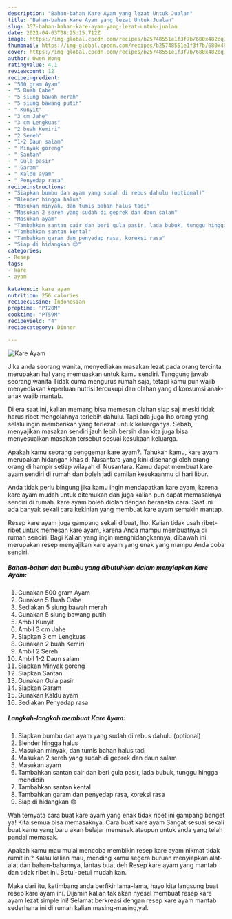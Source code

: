 ```yaml
---
description: "Bahan-bahan Kare Ayam yang lezat Untuk Jualan"
title: "Bahan-bahan Kare Ayam yang lezat Untuk Jualan"
slug: 357-bahan-bahan-kare-ayam-yang-lezat-untuk-jualan
date: 2021-04-03T08:25:15.712Z
image: https://img-global.cpcdn.com/recipes/b25748551e1f3f7b/680x482cq70/kare-ayam-foto-resep-utama.jpg
thumbnail: https://img-global.cpcdn.com/recipes/b25748551e1f3f7b/680x482cq70/kare-ayam-foto-resep-utama.jpg
cover: https://img-global.cpcdn.com/recipes/b25748551e1f3f7b/680x482cq70/kare-ayam-foto-resep-utama.jpg
author: Owen Wong
ratingvalue: 4.1
reviewcount: 12
recipeingredient:
- "500 gram Ayam"
- "5 Buah Cabe"
- "5 siung bawah merah"
- "5 siung bawang putih"
- " Kunyit"
- "3 cm Jahe"
- "3 cm Lengkuas"
- "2 buah Kemiri"
- "2 Sereh"
- "1-2 Daun salam"
- " Minyak goreng"
- " Santan"
- " Gula pasir"
- " Garam"
- " Kaldu ayam"
- " Penyedap rasa"
recipeinstructions:
- "Siapkan bumbu dan ayam yang sudah di rebus dahulu (optional)"
- "Blender hingga halus"
- "Masukan minyak, dan tumis bahan halus tadi"
- "Masukan 2 sereh yang sudah di geprek dan daun salam"
- "Masukan ayam"
- "Tambahkan santan cair dan beri gula pasir, lada bubuk, tunggu hingga mendidih"
- "Tambahkan santan kental"
- "Tambahkan garam dan penyedap rasa, koreksi rasa"
- "Siap di hidangkan 😊"
categories:
- Resep
tags:
- kare
- ayam

katakunci: kare ayam 
nutrition: 256 calories
recipecuisine: Indonesian
preptime: "PT20M"
cooktime: "PT59M"
recipeyield: "4"
recipecategory: Dinner

---
```



![Kare Ayam](https://img-global.cpcdn.com/recipes/b25748551e1f3f7b/680x482cq70/kare-ayam-foto-resep-utama.jpg)

Jika anda seorang wanita, menyediakan masakan lezat pada orang tercinta merupakan hal yang memuaskan untuk kamu sendiri. Tanggung jawab seorang  wanita Tidak cuma mengurus rumah saja, tetapi kamu pun wajib menyediakan keperluan nutrisi tercukupi dan olahan yang dikonsumsi anak-anak wajib mantab.

Di era  saat ini, kalian memang bisa memesan olahan siap saji meski tidak harus ribet mengolahnya terlebih dahulu. Tapi ada juga lho orang yang selalu ingin memberikan yang terlezat untuk keluarganya. Sebab, menyajikan masakan sendiri jauh lebih bersih dan kita juga bisa menyesuaikan masakan tersebut sesuai kesukaan keluarga. 



Apakah kamu seorang penggemar kare ayam?. Tahukah kamu, kare ayam merupakan hidangan khas di Nusantara yang kini disenangi oleh orang-orang di hampir setiap wilayah di Nusantara. Kamu dapat membuat kare ayam sendiri di rumah dan boleh jadi camilan kesukaanmu di hari libur.

Anda tidak perlu bingung jika kamu ingin mendapatkan kare ayam, karena kare ayam mudah untuk ditemukan dan juga kalian pun dapat memasaknya sendiri di rumah. kare ayam boleh diolah dengan beraneka cara. Saat ini ada banyak sekali cara kekinian yang membuat kare ayam semakin mantap.

Resep kare ayam juga gampang sekali dibuat, lho. Kalian tidak usah ribet-ribet untuk memesan kare ayam, karena Anda mampu membuatnya di rumah sendiri. Bagi Kalian yang ingin menghidangkannya, dibawah ini merupakan resep menyajikan kare ayam yang enak yang mampu Anda coba sendiri.

<!--inarticleads1-->

##### Bahan-bahan dan bumbu yang dibutuhkan dalam menyiapkan Kare Ayam:

1. Gunakan 500 gram Ayam
1. Gunakan 5 Buah Cabe
1. Sediakan 5 siung bawah merah
1. Gunakan 5 siung bawang putih
1. Ambil  Kunyit
1. Ambil 3 cm Jahe
1. Siapkan 3 cm Lengkuas
1. Gunakan 2 buah Kemiri
1. Ambil 2 Sereh
1. Ambil 1-2 Daun salam
1. Siapkan  Minyak goreng
1. Siapkan  Santan
1. Gunakan  Gula pasir
1. Siapkan  Garam
1. Gunakan  Kaldu ayam
1. Sediakan  Penyedap rasa




<!--inarticleads2-->

##### Langkah-langkah membuat Kare Ayam:

1. Siapkan bumbu dan ayam yang sudah di rebus dahulu (optional)
1. Blender hingga halus
1. Masukan minyak, dan tumis bahan halus tadi
1. Masukan 2 sereh yang sudah di geprek dan daun salam
1. Masukan ayam
1. Tambahkan santan cair dan beri gula pasir, lada bubuk, tunggu hingga mendidih
1. Tambahkan santan kental
1. Tambahkan garam dan penyedap rasa, koreksi rasa
1. Siap di hidangkan 😊




Wah ternyata cara buat kare ayam yang enak tidak ribet ini gampang banget ya! Kita semua bisa memasaknya. Cara buat kare ayam Sangat sesuai sekali buat kamu yang baru akan belajar memasak ataupun untuk anda yang telah pandai memasak.

Apakah kamu mau mulai mencoba membikin resep kare ayam nikmat tidak rumit ini? Kalau kalian mau, mending kamu segera buruan menyiapkan alat-alat dan bahan-bahannya, lantas buat deh Resep kare ayam yang mantab dan tidak ribet ini. Betul-betul mudah kan. 

Maka dari itu, ketimbang anda berfikir lama-lama, hayo kita langsung buat resep kare ayam ini. Dijamin kalian tak akan nyesel membuat resep kare ayam lezat simple ini! Selamat berkreasi dengan resep kare ayam mantab sederhana ini di rumah kalian masing-masing,ya!.

